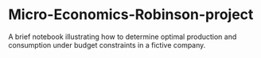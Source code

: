 # Micro-Economics-Robinson-project
A brief notebook illustrating how to determine optimal production and consumption under budget constraints in a fictive company.
